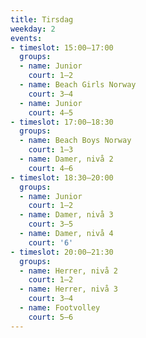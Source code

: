 ```yaml
---
title: Tirsdag
weekday: 2
events:
- timeslot: 15:00–17:00
  groups:
  - name: Junior
    court: 1–2
  - name: Beach Girls Norway
    court: 3–4
  - name: Junior
    court: 4–5
- timeslot: 17:00–18:30
  groups:
  - name: Beach Boys Norway
    court: 1–3
  - name: Damer, nivå 2
    court: 4–6
- timeslot: 18:30–20:00
  groups:
  - name: Junior
    court: 1–2
  - name: Damer, nivå 3
    court: 3–5
  - name: Damer, nivå 4
    court: '6'
- timeslot: 20:00–21:30
  groups:
  - name: Herrer, nivå 2
    court: 1–2
  - name: Herrer, nivå 3
    court: 3–4
  - name: Footvolley
    court: 5–6
---
```

